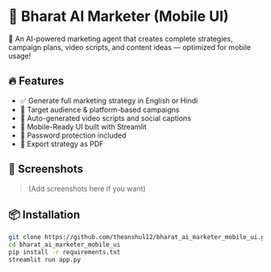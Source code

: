 # 📱 Bharat AI Marketer (Mobile UI)

🚀 An AI-powered marketing agent that creates complete strategies, campaign plans, video scripts, and content ideas — optimized for mobile usage!

## 🔥 Features

- ✅ Generate full marketing strategy in English or Hindi
- 🎯 Target audience & platform-based campaigns
- 📜 Auto-generated video scripts and social captions
- 📱 Mobile-Ready UI built with Streamlit
- 🔐 Password protection included
- 📄 Export strategy as PDF

## 📸 Screenshots
> (Add screenshots here if you want)

## 📦 Installation

```bash
git clone https://github.com/theanshul12/bharat_ai_marketer_mobile_ui.git
cd bharat_ai_marketer_mobile_ui
pip install -r requirements.txt
streamlit run app.py
